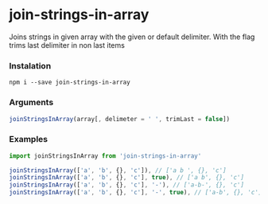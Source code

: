 join-strings-in-array
=====================

Joins strings in given array with the given or default delimiter.
With the flag trims last delimiter in non last items

### Instalation
```
npm i --save join-strings-in-array
```

### Arguments
```js
joinStringsInArray(array[, delimeter = ' ', trimLast = false])
```

### Examples
```js
import joinStringsInArray from 'join-strings-in-array'

joinStringsInArray(['a', 'b', {}, 'c']), // ['a b ', {}, 'c']
joinStringsInArray(['a', 'b', {}, 'c'], true), // ['a b', {}, 'c']
joinStringsInArray(['a', 'b', {}, 'c'], '-'), // ['a-b-', {}, 'c']
joinStringsInArray(['a', 'b', {}, 'c'], '-', true), // ['a-b', {}, 'c']
```
